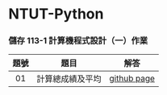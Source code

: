 # NTUT-Python

### 儲存 113-1 計算機程式設計（一）作業

題號 | 題目 | 解答 |
|:--------:|:-------:|:--------:|
| 01 | 計算總成績及平均 | [github page](../01) |
